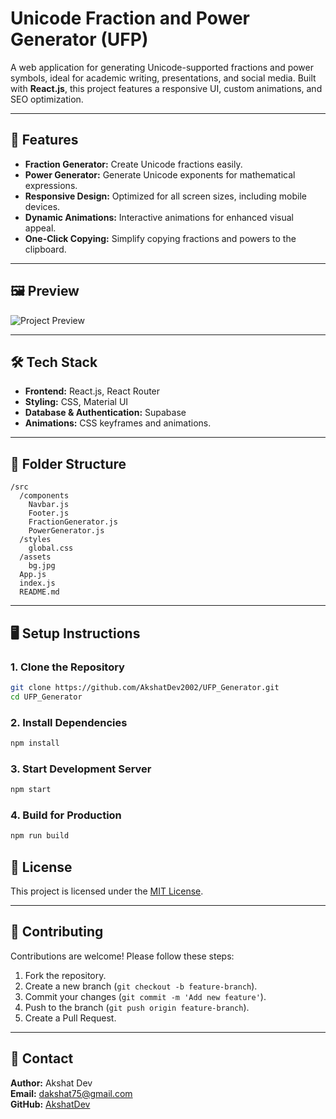 # Unicode Fraction and Power Generator (UFP)

A web application for generating Unicode-supported fractions and power symbols, ideal for academic writing, presentations, and social media. Built with **React.js**, this project features a responsive UI, custom animations, and SEO optimization.

---

## 🚀 Features

- **Fraction Generator:** Create Unicode fractions easily.
- **Power Generator:** Generate Unicode exponents for mathematical expressions.
- **Responsive Design:** Optimized for all screen sizes, including mobile devices.
- **Dynamic Animations:** Interactive animations for enhanced visual appeal.
- **One-Click Copying:** Simplify copying fractions and powers to the clipboard.


---

## 🖼 Preview
![Project Preview](https://i.postimg.cc/8PBKcx4r/logo-m.png)

---

## 🛠️ Tech Stack

- **Frontend:** React.js, React Router
- **Styling:** CSS, Material UI
- **Database & Authentication:** Supabase
- **Animations:** CSS keyframes and animations.

---

## 📂 Folder Structure
```
/src
  /components
    Navbar.js
    Footer.js
    FractionGenerator.js
    PowerGenerator.js
  /styles
    global.css
  /assets
    bg.jpg
  App.js
  index.js
  README.md
```

---

## 🖥️ Setup Instructions

### 1. Clone the Repository
```bash
git clone https://github.com/AkshatDev2002/UFP_Generator.git
cd UFP_Generator
```

### 2. Install Dependencies
```bash
npm install
```

### 3. Start Development Server
```bash
npm start
```

### 4. Build for Production
```bash
npm run build
```

## 📜 License

This project is licensed under the [MIT License](LICENSE).

---

## 🤝 Contributing

Contributions are welcome! Please follow these steps:
1. Fork the repository.
2. Create a new branch (`git checkout -b feature-branch`).
3. Commit your changes (`git commit -m 'Add new feature'`).
4. Push to the branch (`git push origin feature-branch`).
5. Create a Pull Request.

---

## 📧 Contact

**Author:** Akshat Dev  
**Email:** dakshat75@gmail.com  
**GitHub:** [AkshatDev](https://github.com/AkshatDev2002)

